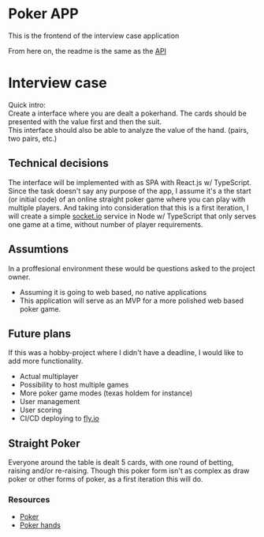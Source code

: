 # Poker APP

This is the frontend of the interview case application

From here on, the readme is the same as the [API](https://github.com/jezpoz/interview-case-api)

# Interview case

Quick intro:  
Create a interface where you are dealt a pokerhand. The cards should be presented with the value first and then the suit.  
This interface should also be able to analyze the value of the hand. (pairs, two pairs, etc.)

## Technical decisions

The interface will be implemented with as SPA with React.js w/ TypeScript.  
Since the task doesn't say any purpose of the app, I assume it's a the start (or initial code) of an online straight poker game where you can play with multiple players. And taking into consideration that this is a first iteration, I will create a simple [socket.io](https://socket.io/) service in Node w/ TypeScript that only serves one game at a time, without number of player requirements.

## Assumtions

In a proffesional environment these would be questions asked to the project owner.

- Assuming it is going to web based, no native applications
- This application will serve as an MVP for a more polished web based poker game.

## Future plans

If this was a hobby-project where I didn't have a deadline, I would like to add more functionality.

- Actual multiplayer
- Possibility to host multiple games
- More poker game modes (texas holdem for instance)
- User management
- User scoring
- CI/CD deploying to [fly.io](https://fly.io/)

## Straight Poker

Everyone around the table is dealt 5 cards, with one round of betting, raising and/or re-raising. Though this poker form isn't as complex as draw poker or other forms of poker, as a first iteration this will do.  

### Resources

- [Poker](https://en.wikipedia.org/wiki/Poker)
- [Poker hands](https://en.wikipedia.org/wiki/List_of_poker_hands)